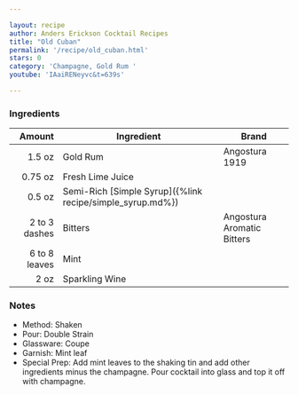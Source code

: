 ```yaml
---

layout: recipe
author: Anders Erickson Cocktail Recipes
title: "Old Cuban"
permalink: '/recipe/old_cuban.html'
stars: 0
category: 'Champagne, Gold Rum '
youtube: 'IAaiRENeyvc&t=639s'

---
```


### Ingredients

|  Amount  | Ingredient               | Brand                         |
| ------------: | --------------------------------------------------------- | -------------------------- |
|        1.5 oz | Gold Rum                                                  | Angostura 1919             |
|       0.75 oz | Fresh Lime Juice                                          |
|        0.5 oz | Semi-Rich [Simple Syrup]({%link recipe/simple_syrup.md%}) |
| 2 to 3 dashes | Bitters                                                   | Angostura Aromatic Bitters |
| 6 to 8 leaves | Mint                                                      |
|          2 oz | Sparkling Wine                                            |

### Notes

- Method: Shaken
- Pour: Double Strain
- Glassware: Coupe
- Garnish: Mint leaf
- Special Prep: Add mint leaves to the shaking tin and add other ingredients minus the champagne. Pour cocktail into glass and top it off with champagne.

